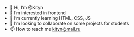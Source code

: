 - 👋 Hi, I’m @Kityn
- 👀 I’m interested in frontend
- 🌱 I’m currently learning HTML, CSS, JS
- 💞️ I’m looking to collaborate on some projects for students
- 📫 How to reach me kityn@mail.ru

<!---
Kityn/Kityn is a ✨ special ✨ repository because its `README.md` (this file) appears on your GitHub profile.
You can click the Preview link to take a look at your changes.
--->
